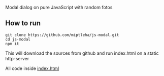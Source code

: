 Modal dialog on pure JavaScript with random fotos

## How to run

```
git clone https://github.com/miptleha/js-modal.git
cd js-modal
npm it
```

This will download the sources from github and run index.html on a static http-server

All code inside [index.html](index.html)